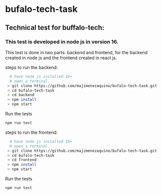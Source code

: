 # bufalo-tech-task
## Technical test for buffalo-tech:
### This test is developed in node js in version 16.
<p>This test is done in two parts: backend and frontend, for the backend created in node js and the frontend created in react js.</p>
<p>steps to run the backend: </p>

 ```bash
   # have node js installed 16+
   # open a terminal.
  > git clone https://github.com/majimenezaquino/bufalo-tech-task.git
  > cd bufalo-tech-task
  > cd backend
  > npm install
  > npm start
  ```
  <p>Run the tests</p>
  
 ```bash
 npm run test
 ```
<p>steps to run the frontend: </p>

 ```bash
   # have node js installed 16+
   # open a terminal.
  > git clone https://github.com/majimenezaquino/bufalo-tech-task.git
  > cd bufalo-tech-task
  > cd frontend
  > npm install
  > npm start
  ```
 <p>Run the tests</p>
  
 ```bash
 npm run test
 ```
